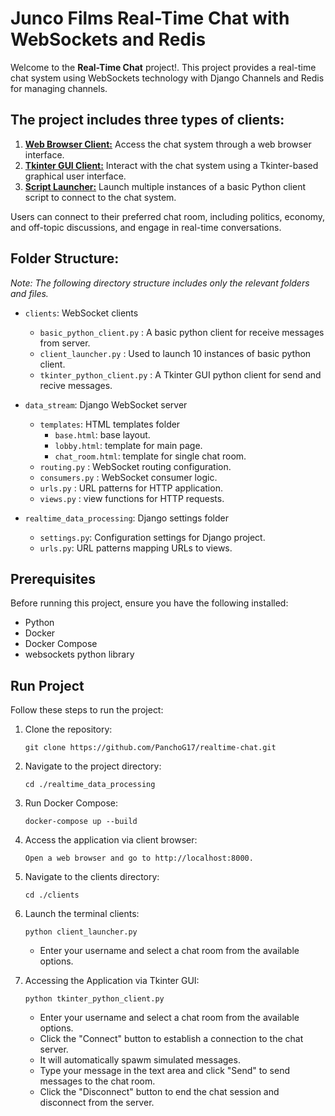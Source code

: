 # Junco Films Real-Time Chat with WebSockets and Redis

Welcome to the **Real-Time Chat** project!. This project provides a real-time chat system using WebSockets technology with Django Channels and Redis for managing channels.

## The project includes three types of clients:

1. **<u>Web Browser Client:</u>** Access the chat system through a web browser interface.
2. **<u>Tkinter GUI Client:</u>** Interact with the chat system using a Tkinter-based graphical user interface.
3. **<u>Script Launcher:</u>** Launch multiple instances of a basic Python client script to connect to the chat system.

Users can connect to their preferred chat room, including politics, economy, and off-topic discussions, and engage in real-time conversations.


## Folder Structure:
*Note: The following directory structure includes only the relevant folders and files.*

- `clients`: WebSocket clients
    - `basic_python_client.py` : A basic python client for receive messages from server.
    - `client_launcher.py` : Used to launch 10 instances of basic python client.
    - `tkinter_python_client.py` : A Tkinter GUI python client for send and recive messages.

- `data_stream`: Django WebSocket server
    - `templates`: HTML templates folder
        - `base.html`: base layout.
        - `lobby.html`: template for main page.
        - `chat_room.html`: template for single chat room.
    - `routing.py` : WebSocket routing configuration.
    - `consumers.py` : WebSocket consumer logic.
    - `urls.py` : URL patterns for HTTP application.
    - `views.py` : view functions for HTTP requests.

- `realtime_data_processing`: Django settings folder
    - `settings.py`: Configuration settings for Django project.
    - `urls.py`: URL patterns mapping URLs to views.


## Prerequisites
Before running this project, ensure you have the following installed:

- Python
- Docker
- Docker Compose
- websockets python library

## Run Project
Follow these steps to run the project:

1. Clone the repository:
    ```console
    git clone https://github.com/PanchoG17/realtime-chat.git

2. Navigate to the project directory:
    ```console
    cd ./realtime_data_processing

3. Run Docker Compose:
    ```console
    docker-compose up --build

4. Access the application via client browser:
    ```
    Open a web browser and go to http://localhost:8000.

5. Navigate to the clients directory:
    ```console
    cd ./clients
    ```

6. Launch the terminal clients:
    ```console
    python client_launcher.py
    ```
    - Enter your username and select a chat room from the available options.

6. Accessing the Application via Tkinter GUI:
    ```console
    python tkinter_python_client.py
    ```
    - Enter your username and select a chat room from the available options.
    - Click the "Connect" button to establish a connection to the chat server.
    - It will automatically spawm simulated messages.
    - Type your message in the text area and click "Send" to send messages to the chat room.
    - Click the "Disconnect" button to end the chat session and disconnect from the server.